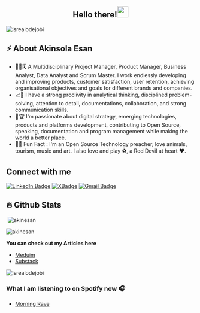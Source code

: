 <h2 align="center">Hello there!<img src = "https://raw.githubusercontent.com/MartinHeinz/MartinHeinz/master/wave.gif" width = 30px></h2>


<!-- Profile Views -->

<p align="left">
  <img src="https://komarev.com/ghpvc/?username=akinesan&label=Profile%20views&color=0e75b6&style=flat" alt="isrealodejobi" />
</p>

<!-- Profile Views: END -->

<!-- About me section -->

<h2>⚡️ About Akinsola Esan</h2>

<ul>
  
  <li>👨‍💻🗓 A Multidisciplinary  Project Manager, Product Manager, Business Analyst, Data Analyst and Scrum Master. I work endlessly developing and improving products, customer satisfaction, user retention, achieving organisational objectives and goals for different brands and companies.</li>
  
  <li>📈🚀 I have a strong proclivity in analytical thinking, disciplined problem-solving, attention to detail, documentations, collaboration, and strong communication skills.</a>
  
  <li>🥂🏆 I'm passionate about digital strategy, emerging technologies, products and platforms development, contributing to Open Source, speaking, documentation and program management while making the world a better place.</li>
  
  <li>🎉🌱 Fun Fact : I'm an Open Source Technology preacher, love animals, tourism, music and art. I also love and play ⚽, a Red Devil at heart ❤️. 
</ul>

<!-- About me section: END -->

<!-- Conecct section -->

<h2>Connect with me</h3>
    <p>
        <a href="https://www.linkedin.com/in/akinsolaesan/"><img src="https://img.shields.io/badge/-Akinsola%20Esan%20-blue?style=plastic&amp;labelColor=blue&amp;logo=LinkedIn&amp;link=www.linkedin.com/in/akinsolaesan" alt="LinkedIn Badge"></a> 
       <a href="https://twitter.com/akin__e"><img src="https://img.shields.io/badge/-Akinsola Esan-informational?style=plastic&amp;labelColor=informational&amp;logo=X&amp;link=https://twitter.com/Dev_180Memes" alt="XBadge"></a>
        <a href="mailto:akinsola.esan@gmail.com"><img src="https://img.shields.io/badge/-Akinsola%20Esan-fff?style=plastic&amp;labelColor=fff&amp;logo=Gmail&amp;link=mailto:akinsola.esan@gmail.com" alt="Gmail Badge"></a>
   </p>
   
 <!-- Conecct section: END -->

## :fire: Github Stats

<p>&nbsp;<img align="center" src="https://github-readme-stats.vercel.app/api?username=akinesan&show_icons=true&locale=en&theme=tokyonight" alt="akinesan" /></p>

<p><img align="center" src="https://github-readme-streak-stats.herokuapp.com/?user=akinesan&&theme=tokyonight" alt="akinesan" /></p>

**You can check out my Articles here**
- [Meduim](https://akinsola.esan.medium.com/)
- [Substack](https://substack.com/@akinsola.esan)

<p align="left">
  <img src="https://komarev.com/ghpvc/?username=akinesan&label=Profile%20views&color=0e75b6&style=flat" alt="isrealodejobi" />
</p>

### What I am listening to on Spotify now 🎧

- [Morning Rave](https://open.spotify.com/playlist/5sMyzZSVJat6bZDd2HSlBa?si=Asab4MXNQ1qoJVNMYXMqUQ)


